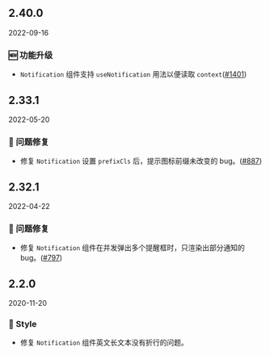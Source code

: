 ## 2.40.0

2022-09-16

### 🆕 功能升级

- `Notification` 组件支持 `useNotification` 用法以便读取 `context`([#1401](https://github.com/arco-design/arco-design/pull/1401))

## 2.33.1

2022-05-20

### 🐛 问题修复

- 修复 `Notification` 设置 `prefixCls` 后，提示图标前缀未改变的 bug。([#887](https://github.com/arco-design/arco-design/pull/887))

## 2.32.1

2022-04-22

### 🐛 问题修复

- 修复 `Notification` 组件在并发弹出多个提醒框时，只渲染出部分通知的 bug。([#797](https://github.com/arco-design/arco-design/pull/797))

## 2.2.0

2020-11-20

### 💅 Style

- 修复 `Notification` 组件英文长文本没有折行的问题。

